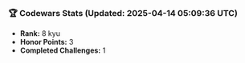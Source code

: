 ### 🏆 Codewars Stats (Updated: 2025-04-14 05:09:36 UTC)

- **Rank:** 8 kyu
- **Honor Points:** 3
- **Completed Challenges:** 1
